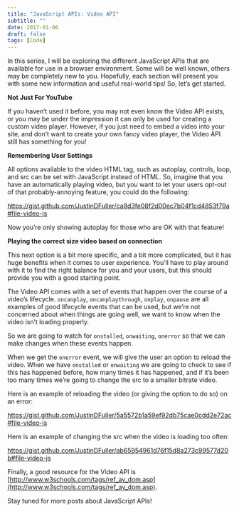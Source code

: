```yaml
---
title: "JavaScript APIs: Video API"
subtitle: ""
date: 2017-01-06
draft: false
tags: [Code]
---
```


In this series, I will be exploring the different JavaScript APIs that are available for use in a browser environment. Some will be well known, others may be completely new to you. Hopefully, each section will present you with some new information and useful real-world tips! So, let’s get started.

<!--more-->

**Not Just For YouTube**

If you haven’t used it before, you may not even know the Video API exists, or you may be under the impression it can only be used for creating a custom video player. However, if you just need to embed a video into your site, and don’t want to create your own fancy video player, the Video API still has something for you!

**Remembering User Settings**

All options available to the video HTML tag, such as autoplay, controls, loop, and src can be set with JavaScript instead of HTML. So, imagine that you have an automatically playing video, but you want to let your users opt-out of that probably-annoying feature, you could do the following:

https://gist.github.com/JustinDFuller/ca8d3fe08f2d00ec7b04f1cd4853f79a#file-video-js

Now you’re only showing autoplay for those who are OK with that feature!

**Playing the correct size video based on connection**

This next option is a bit more specific, and a bit more complicated, but it has huge benefits when it comes to user experience. You’ll have to play around with it to find the right balance for you and your users, but this should provide you with a good starting point.

The Video API comes with a set of events that happen over the course of a video’s lifecycle. `oncanplay`, `oncanplaythrough`, `onplay`, `onpause` are all examples of good lifecycle events that can be used, but we’re not concerned about when things are going well, we want to know when the video isn’t loading properly.

So we are going to watch for `onstalled`, `onwaiting`, `onerror` so that we can make changes when these events happen.

When we get the `onerror` event, we will give the user an option to reload the video. When we have `onstalled` or `onwaiting` we are going to check to see if this has happened before, how many times it has happened, and if it’s been too many times we’re going to change the src to a smaller bitrate video.

Here is an example of reloading the video (or giving the option to do so) on an error:

https://gist.github.com/JustinDFuller/5a5572b1a59ef92db75cae0cdd2e72ac#file-video-js

Here is an example of changing the src when the video is loading too often:

https://gist.github.com/JustinDFuller/ab65954961d76f15d8a273c99577d20b#file-video-js

Finally, a good resource for the Video API is [http://www.w3schools.com/tags/ref_av_dom.asp](http://www.w3schools.com/tags/ref_av_dom.asp).

Stay tuned for more posts about JavaScript APIs!
